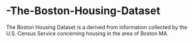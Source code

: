 # -The-Boston-Housing-Dataset
The Boston Housing Dataset is a derived from information collected by the U.S. Census Service concerning housing in the area of Boston MA.
